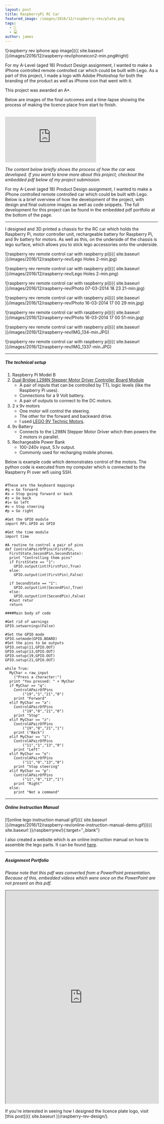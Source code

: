 ```yaml
---
layout: post
title: RaspberryPi RC Car
featured_image: /images/2016/12/raspberry-rev/plate.png
tags:
  - 🎨
  - 💻
author: james
---
```


![raspberry rev iphone app image]({{ site.baseurl }}/images/2016/12/raspberry-rev/iphoneicon2-min.png#right)

For my A-Level (aged 18) Product Design assignment, I wanted to make a iPhone controlled remote controlled car which could be built with Lego. As a part of this project, I made a logo with Adobe Photoshop for both the branding of the product as well as iPhone icon that went with it.

This project was awarded an A*.

Below are images of the final outcomes and a time-lapse showing the process of making the licence place from start to finish.


</br>

<iframe src='https://www.youtube.com/embed/yhOUE-xUgZ8?autoplay=1&loop=1' frameborder='0' allowfullscreen></iframe>

*The content below briefly shows the process of how the car was developed. If you want to know more about this project, checkout the embedded pdf below of my project submission.*

For my A-Level (aged 18) Product Design assignment, I wanted to make a iPhone controlled remote controlled car which could be built with Lego. Below is a brief overview of how the development of the project, with design and final outcome images as well as code snippets. The full development for this project can be found in the embedded pdf portfolio at the bottom of the page.

---

I designed and 3D printed a chassis for the RC car which holds the Raspberry Pi, motor controller unit, rechargeable battery for Raspberry Pi, and 9v battery for motors. As well as this, on the underside of the chassis is lego surface, which allows you to stick lego accessories onto the underside.

![raspberry rev remote control car with raspberry pi]({{ site.baseurl }}/images/2016/12/raspberry-rev/Lego Holes 2-min.jpg)

![raspberry rev remote control car with raspberry pi]({{ site.baseurl }}/images/2016/12/raspberry-rev/Lego Holes 2-min.png)

![raspberry rev remote control car with raspberry pi]({{ site.baseurl }}/images/2016/12/raspberry-rev/Photo 07-03-2014 18 23 21-min.jpg)

![raspberry rev remote control car with raspberry pi]({{ site.baseurl }}/images/2016/12/raspberry-rev/Photo 16-03-2014 17 00 29 min.jpg)

![raspberry rev remote control car with raspberry pi]({{ site.baseurl }}/images/2016/12/raspberry-rev/Photo 16-03-2014 17 00 51-min.jpg)

![raspberry rev remote control car with raspberry pi]({{ site.baseurl }}/images/2016/12/raspberry-rev/IMG_134-min.JPG)

![raspberry rev remote control car with raspberry pi]({{ site.baseurl }}/images/2016/12/raspberry-rev/IMG_1337-min.JPG)

---

##### The technical setup

1. Raspberry Pi Model B
2. [Dual Bridge L298N Stepper Motor Driver Controller Board Module](http://www.ebay.co.uk/sch/items/?_nkw=l298n&_sacat=&_ex_kw=&_mPrRngCbx=1&_udlo=&_udhi=&_sop=12&_fpos=&_fspt=1&_sadis=&LH_CAds=&clk_rvr_id=1146263434105&rmvSB=true)
    - A pair of inputs that can be controlled by TTL logic levels (like the Raspberry Pi uses).
    - Connections for a 9 Volt battery.
    - A pair of outputs to connect to the DC motors.
3. 2 x 9v motors
	- One motor will control the steering.
	- The other for the forward and backward drive.
	- I used [LEGO 9V Technic Motors](http://www.philohome.com/motors/motorcomp.htm).
4. 9v Battery
	- Connects to the L298N Stepper Motor Driver which then powers the 2 motors in parallel.
5. Rechargeable Power Bank
	- 100-240v input, 5.1v output.
	- Commonly used for recharging mobile phones.

Below is example code which demonstrates control of the motors. The python code is executed from my computer which is connected to the Raspberry Pi over wifi using SSH.

<pre><code>
#These are the keyboard mappings
#q = Go forward
#a = Stop going forward or back
#z = Go back
#i= Go left
#o = Stop steering
#p = Go right

#Get the GPIO module
import RPi.GPIO as GPIO

#Get the time module
import time

#A routine to control a pair of pins
def ControlAPairOfPins(FirstPin,
  FirstState,SecondPin,SecondState):
  print "Controlling them pins"
  if FirstState == "1":
    GPIO.output(int(FirstPin),True)
  else:
    GPIO.output(int(FirstPin),False)

  if SecondState == "1":
    GPIO.output(int(SecondPin),True)
  else:
    GPIO.output(int(SecondPin),False)
  #Just retur
  return

####Main body of code

#Get rid of warnings
GPIO.setwarnings(False)

#Set the GPIO mode
GPIO.setmode(GPIO.BOARD)
#Set the pins to be outputs
GPIO.setup(11,GPIO.OUT)
GPIO.setup(13,GPIO.OUT)
GPIO.setup(19,GPIO.OUT)
GPIO.setup(21,GPIO.OUT)

while True:
  MyChar = raw_input
  	("Press a character:")
  print "You pressed: " + MyChar
  if MyChar == "q":
    ControlAPairOfPins
    	("19","1","21","0")
    print "Forward"
  elif MyChar == "a":
    ControlAPairOfPins
    	("19","0","21","0")
    print "Stop"
  elif MyChar == "z":
    ControlAPairOfPins
    	("19","0","21","1")
    print ("Back")
  elif MyChar == "i":
    ControlAPairOfPins
    	("11","1","13","0")
    print "Left"
  elif MyChar == "o":
    ControlAPairOfPins
    	("11","0","13","0")
    print "Stop steering"
  elif MyChar == "p":
    ControlAPairOfPins
    	("11","0","13","1")
    print "Right"
  else:
    print "Not a command"
</code></pre>

---

##### Online Instruction Manual

[![online lego instruction manual gif]({{ site.baseurl }}/images/2016/12/raspberry-rev/online-instruction-manual-demo.gif)]({{ site.baseurl }}/raspberryrev/){:target="_blank"}

I also created a website which is an online instruction manual on how to assemble the lego parts. It can be found [here]({{site.baseurl}}/raspberryrev/).

---

##### Assignment Portfolio

*Please note that this pdf was converted from a PowerPoint presentation. Because of this, embedded videos which were once on the PowerPoint are not present on this pdf.*

<iframe src="https://drive.google.com/file/d/12PGgeOfXM18eEWkQ1XWbkHWc1_-TlZvA/preview" width="100%" height="700"></iframe>

If you're interested in seeing how I designed the licence plate logo, visit [this post]({{ site.baseurl }}/raspberry-rev-design/).
